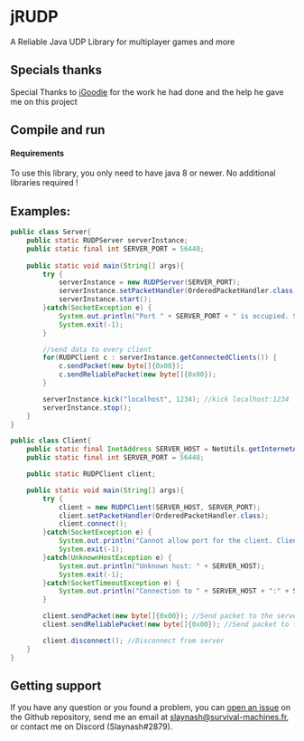 # jRUDP
A Reliable Java UDP Library for multiplayer games and more

Specials thanks
---
Special Thanks to [iGoodie](https://github.com/iGoodie) for the work he had done and the help he gave me on this project

Compile and run
---
#### Requirements
To use this library, you only need to have java 8 or newer. No additional libraries required !

Examples:
---
```java
public class Server{
	public static RUDPServer serverInstance;
	public static final int SERVER_PORT = 56448;
	
	public static void main(String[] args){
		try {
			serverInstance = new RUDPServer(SERVER_PORT);
			serverInstance.setPacketHandler(OrderedPacketHandler.class);
			serverInstance.start();
		}catch(SocketException e) {
			System.out.println("Port " + SERVER_PORT + " is occupied. Server couldn't be initialized.");
			System.exit(-1);
		}

		//send data to every client
		for(RUDPClient c : serverInstance.getConnectedClients()) {
			c.sendPacket(new byte[]{0x00});
			c.sendReliablePacket(new byte[]{0x00});
		}

		serverInstance.kick("localhost", 1234); //kick localhost:1234
		serverInstance.stop();
	}
}
```

```java
public class Client{
	public static final InetAddress SERVER_HOST = NetUtils.getInternetAdress("localhost");
	public static final int SERVER_PORT = 56448;

	public static RUDPClient client;

	public static void main(String[] args){
		try {
			client = new RUDPClient(SERVER_HOST, SERVER_PORT);
			client.setPacketHandler(OrderedPacketHandler.class);
			client.connect();
		}catch(SocketException e) {
			System.out.println("Cannot allow port for the client. Client can't be launched.");
			System.exit(-1);
		}catch(UnknownHostException e) {
			System.out.println("Unknown host: " + SERVER_HOST);
			System.exit(-1);
		}catch(SocketTimeoutException e) {
			System.out.println("Connection to " + SERVER_HOST + ":" + SERVER_PORT + " timed out.");
		}

		client.sendPacket(new byte[]{0x00}); //Send packet to the server
		client.sendReliablePacket(new byte[]{0x00}); //Send packet to the server

		client.disconnect(); //Disconnect from server
	}
}
```

## Getting support
If you have any question or you found a problem, you can [open an issue](https://github.com/Slaynash/Reliable-UDP-library/issues) on the Github repository, send me an email at [slaynash@survival-machines.fr](mailto:slaynash@survival-machines.fr), or contact me on Discord (Slaynash#2879).
